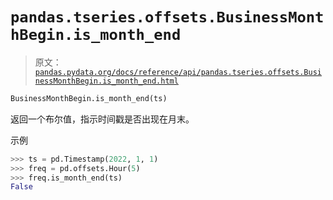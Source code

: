 # `pandas.tseries.offsets.BusinessMonthBegin.is_month_end`

> 原文：[`pandas.pydata.org/docs/reference/api/pandas.tseries.offsets.BusinessMonthBegin.is_month_end.html`](https://pandas.pydata.org/docs/reference/api/pandas.tseries.offsets.BusinessMonthBegin.is_month_end.html)

```py
BusinessMonthBegin.is_month_end(ts)
```

返回一个布尔值，指示时间戳是否出现在月末。

示例

```py
>>> ts = pd.Timestamp(2022, 1, 1)
>>> freq = pd.offsets.Hour(5)
>>> freq.is_month_end(ts)
False 
```
